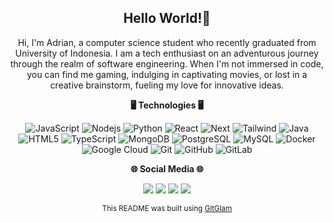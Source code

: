 <h2 align="center">Hello World!👋</h2>
<p align="center">Hi, I'm Adrian, a computer science student who recently graduated from University of Indonesia. I am a tech enthusiast on an adventurous journey through the realm of software engineering. When I'm not immersed in code, you can find me gaming, indulging in captivating movies, or lost in a creative brainstorm, fueling my love for innovative ideas.</p>

<p align="center"><strong>🖥 Technologies 🖥</strong></p>
<p align="center">
<img src="https://img.shields.io/badge/JavaScript-black?style=for-the-badge&logo=javascript" alt="JavaScript"/>
<img src="https://img.shields.io/badge/Nodejs-black?style=for-the-badge&logo=Node.js" alt="Nodejs"/>
<img src="https://img.shields.io/badge/Python-black?style=for-the-badge&logo=Python" alt="Python"/>
<img src="https://img.shields.io/badge/React-black?style=for-the-badge&logo=react" alt="React"/>
<img src="https://img.shields.io/badge/Next-black?style=for-the-badge&logo=nextdotjs" alt="Next"/>
<img src="https://img.shields.io/badge/Tailwind-black?style=for-the-badge&logo=tailwindcss" alt="Tailwind"/>
<img src="https://img.shields.io/badge/Java-black?style=for-the-badge&logo=java" alt="Java"/>
<img src="https://img.shields.io/badge/HTML5-black?style=for-the-badge&logo=html5&logoColor=white" alt="HTML5"/>
<img src="https://img.shields.io/badge/TypeScript-black?style=for-the-badge&logo=typescript" alt="TypeScript"/>
<img src="https://img.shields.io/badge/MongoDB-black?style=for-the-badge&logo=mongodb" alt="MongoDB"/>
<img src="https://img.shields.io/badge/PostgreSQL-black?style=for-the-badge&logo=postgresql" alt="PostgreSQL"/>
<img src="https://img.shields.io/badge/MySQL-black?style=for-the-badge&logo=mysql" alt="MySQL"/>
<img src="https://img.shields.io/badge/Docker-black?style=for-the-badge&logo=docker" alt="Docker"/>
<img src="https://img.shields.io/badge/Google%20Cloud-black?style=for-the-badge&logo=google-cloud" alt="Google Cloud"/>
<img src="https://img.shields.io/badge/Git-black?style=for-the-badge&logo=git" alt="Git"/>
<img src="https://img.shields.io/badge/GitHub-black?style=for-the-badge&logo=github" alt="GitHub"/>
<img src="https://img.shields.io/badge/GitLab-black?style=for-the-badge&logo=gitlab" alt="GitLab"/>
</p>

<p align="center"><strong>🌐 Social Media 🌐</strong></p>
<p align="center">
<a href="https://www.linkedin.com/in/adrian-utomo/"><img src="https://img.shields.io/badge/-adrianutomo-blue?style=for-the-badge&logo=Linkedin&logoColor=white)"/></a>
<a href="https://x.com/AdrianH_Utomo"><img src="https://img.shields.io/badge/-AdrianH__Utomo-black?style=for-the-badge&logo=x&logoColor=white"/></a>
<a href="https://www.youtube.com/channel/UC62Y_a81IDO9xuhu7YkyFjw"><img src="https://img.shields.io/badge/-Adrian Utomo-darkred?style=for-the-badge&logo=youtube&logoColor=white"/></a>
<a href="mailto:adrianhakimutomo@gmail.com"><img src="https://img.shields.io/badge/-adrianhakimutomo@gmail.com-c14438?style=for-the-badge&logo=Gmail&logoColor=white"/></a>
</p>

<p align="center"><sub align="center">This README was built using <a href="https://www.gitglam.dev/">GitGlam</a></sub></p>
